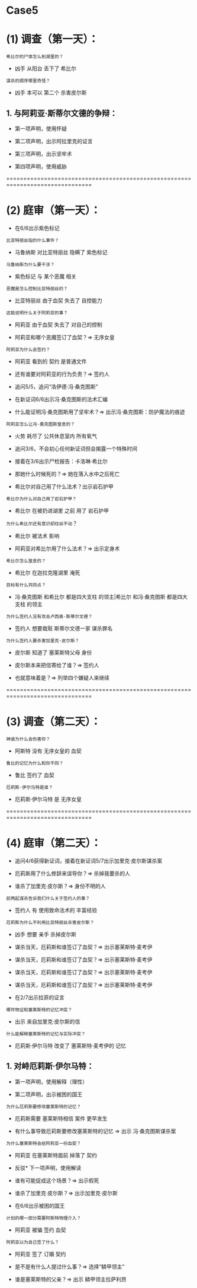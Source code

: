 # Case5

# (1) 调查（第一天）：

`希比尔的尸体怎么到湖里的？`

* 凶手 从阳台 丢下了 希比尔

`谋杀的顺序哪里奇怪？`

* 凶手 本可以 第二个 杀害皮尔斯

## 1. 与阿莉亚·斯蒂尔文德的争辩：

* 第一项声明，使用怀疑

* 第二项声明，出示阿拉里克的证言

* 第三项声明，出示坚牢术

* 第四项声明，使用威胁


===============================================================================
# (2) 庭审（第一天）：

* 在6/6出示紫色标记

`比亚特丽丝指的什么事件？`

* 马鲁纳斯 对比亚特丽丝 隐瞒了 紫色标记

`马鲁纳斯为什么要干涉？`

* 紫色标记 与 某个恶魔 相关

`恶魔是怎么控制比亚特丽丝的？`

* 比亚特丽丝 由于血契 失去了 自控能力

`这能说明什么关于阿莉亚的事？`

* 阿莉亚 由于血契 失去了 对自己的控制

* 阿莉亚和哪个恶魔签订了血契？=> 无序女皇

`阿莉亚为什么会签约？`

* 阿莉亚 看到的 契约 是普通文件

* 还有谁要对阿莉亚的行为负责？=> 签约人

* 追问5/5，追问“洛伊德·冯·桑克图斯”

* 在新证词6/6出示冯·桑克图斯的法术汇编

* 什么能证明冯·桑克图斯用了坚牢术？=> 出示冯·桑克图斯：防护魔法的痕迹

`阿莉亚怎么让冯·桑克图斯窒息的？`

* 火势 耗尽了 公共休息室内 所有氧气

* 追问3/6，不会初心任何新证词但会揭露一个特殊时间

* 接着在3/6出示尸检报告：卡洛琳·希比尔

* 那她什么时候死的？=> 她在落入水中之后死亡

* 希比尔对自己用了什么法术？出示岩石护甲

`希比尔为什么对自己用了岩石护甲？`

* 希比尔 在被扔进湖里 之前 用了 岩石护甲

`为什么希比尔还有意识却纹丝不动`？

* 希比尔 被法术 影响

* 阿莉亚对希比尔用了什么法术？=> 出示定身术

`希比尔怎么窒息的？`

* 希比尔 在迦拉克隆湖里 淹死

`目标有什么共同点？`

* 冯·桑克图斯 和希比尔 都是四大支柱 的领主|希比尔 和冯·桑克图斯 都是四大支柱 的领主

`为什么签约人没有攻击卢西奥·斯蒂尔文德？`

* 签约人 想要栽赃 斯蒂尔文德一家 谋杀罪名

`为什么签约人要杀害加里克·皮尔斯？`

* 皮尔斯 知道了 塞莱斯特父母 身份

* 皮尔斯本来把信寄给了谁？=> 签约人

* 也就意味着是？=> 列举四个嫌疑人来继续


===============================================================================
# (3) 调查（第二天）：

`神谕为什么会伤害你？`

* 阿斯特 没有 无序女皇的 血契

`鲁比的记忆为什么和你不同？`

* 鲁比 签约了 血契

`厄莉斯·伊尔马特是谁？`

* 厄莉斯·伊尔马特 是 无序女皇


===============================================================================
# (4) 庭审（第二天）：

* 追问4/6获得新证词，接着在新证词5/7出示加里克·皮尔斯谋杀案

* 厄莉斯用了什么修辞来误导你？=> 杀掉我要杀的人

* 谁杀了加里克·皮尔斯？=> 身份不明的人

`前两起谋杀告诉我们什么关于签约人的事？`

* 签约人 有 使用致命法术的 丰富经验

`厄莉斯为什么不利用比亚特丽丝杀害皮尔斯？`

* 凶手 想要 亲手 杀掉皮尔斯

* 谋杀当天，厄莉斯和谁签订了血契？=> 出示塞莱斯特·麦考伊

* 谋杀当天，厄莉斯和谁签订了血契？=> 出示塞莱斯特·麦考伊

* 谋杀当天，厄莉斯和谁签订了血契？=> 出示塞莱斯特·麦考伊

* 谋杀当天，厄莉斯和谁签订了血契？=> 出示塞莱斯特·麦考伊

* 在2/7出示拉菲的证言

`哪件物证和塞莱斯特的记忆冲突？`

* 出示 来自加里克·皮尔斯的信

`什么能解释塞莱斯特的记忆与实际冲突？`

* 厄莉斯·伊尔马特 改变了 塞莱斯特·麦考伊的 记忆


## 1. 对峙厄莉斯·伊尔马特：

* 第一项声明，使用解释（理性）

* 第二项声明，出示被困的国王

`为什么厄莉斯要修改塞莱斯特的记忆？`

* 厄莉斯需要 塞莱斯特相信 案件 更早发生

* 有什么事导致厄莉斯要修改塞莱斯特的记忆 => 出示 冯·桑克图斯谋杀案

`为什么塞莱斯特会给阿莉亚一份血契？`

* 阿莉亚 在塞莱斯特面前 掉落了 契约

* 反驳* 下一项声明，使用解读

* 谁有可能促成这个场景？=> 出示假死

* 谁杀了加里克·皮尔斯？=> 出示加里克·皮尔斯

* 在6/6出示被困的国王

`计划的哪一部分需要阿斯特物理介入？`

* 阿莉亚 被骗 签约 血契

`阿莉亚以为自己签了什么？`

* 阿莉亚 签了 订婚 契约

* 是不是有什么人提过什么事？=> 选择“鳞甲领主”

* 谁是塞莱斯特的父亲？=> 出示 鳞甲领主拉萨利昂

